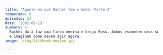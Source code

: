 ```yaml
---
title: 'Aquele em que Rachel tem o bebê: Parte 2'
temporada: 8
episodio: 24
date: '2002-05-13'
summary: >-
  Rachel dá à luz uma linda menina e beija Ross. Ambos escondem seus sentimentos
  e imaginam como devem agir agora.
image: ./img/24/thumb-medium.jpg

---
```

